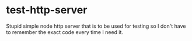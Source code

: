 # test-http-server

Stupid simple node http server that is to be used for testing so I don't have to remember the exact code every time I need it.
